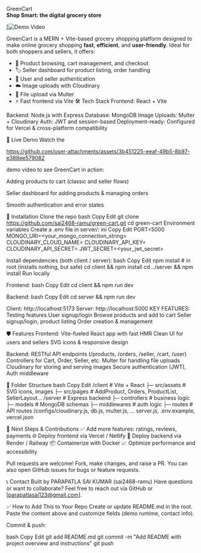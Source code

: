  GreenCart  
**Shop Smart: the digital grocery store**

[![Demo Video](
https://github.com/user-attachments/assets/8540a61d-dcb2-4417-8762-08d126cdf56a
)

GreenCart is a MERN + Vite-based grocery shopping platform designed to make online grocery shopping **fast**, **efficient**, and **user-friendly**. Ideal for both shoppers and sellers, it offers:

- 🛒 Product browsing, cart management, and checkout
- 🏷️ Seller dashboard for product listing, order handling
- 🔐 User and seller authentication
- ☁️ Image uploads with Cloudinary
- 🔄 File upload via Multer
- ⚡ Fast frontend via Vite
🛠️ Tech Stack
Frontend: React + Vite

Backend: Node.js with Express
Database: MongoDB
Image Uploads: Multer + Cloudinary
Auth: JWT and session-based
Deployment-ready: Configured for Vercel & cross-platform compatibility

🚀 Live Demo
Watch the 

https://github.com/user-attachments/assets/3b451225-eeaf-49b5-8b97-e388ee579082

demo video to see GreenCart in action:

Adding products to cart (classic and seller flows)

Seller dashboard for adding products & managing orders

Smooth authentication and error states

💾 Installation
Clone the repo
bash
Copy
Edit
git clone https://github.com/sai2468-ramu/green-cart.git
cd green-cart
Environment variables
Create a .env file in server/:
ini
Copy
Edit
PORT=5000
MONGO_URI=<your_mongo_connection_string>
CLOUDINARY_CLOUD_NAME=<name>
CLOUDINARY_API_KEY=<key>
CLOUDINARY_API_SECRET=<secret>
JWT_SECRET=<your_jwt_secret>

Install dependencies (both client / server):
bash
Copy
Edit
npm install        # in root (installs nothing, but safe)
cd client && npm install
cd ../server && npm install
Run locally

Frontend:
bash
Copy
Edit
cd client && npm run dev

Backend:
bash
Copy
Edit
cd server && npm run dev

Client: http://localhost:5173
Server: http://localhost:5000
KEY FEATURES:
Testing features
User signup/login
Browse products and add to cart
Seller signup/login, product listing
Order creation & management

🛡️ Features
Frontend:
Vite-fueled React app with fast HMR
Clean UI for users and sellers
SVG icons & responsive design

Backend:
RESTful API endpoints (/products, /orders, /seller, /cart, /user)
Controllers for Cart, Order, Seller, etc.
Multer for handling file uploads
Cloudinary for storing and serving images
Secure authentication (JWT), Auth middleware

📝 Folder Structure
bash
Copy
Edit
/client       # Vite + React
  ├─ src/assets      # SVG icons, images
  ├─ src/pages       # AddProduct, Orders, ProductList, SellerLayout...
/server       # Express backend
  ├─ controllers     # business logic
  ├─ models          # MongoDB schemas
  ├─ middlewares     # auth logic
  ├─ routes          # API routes
/configs/cloudinary.js, db.js, multer.js, ...
server.js, .env.example, vercel.json

🧪 Next Steps & Contributions
✅ Add more features: ratings, reviews, payments
🌐 Deploy frontend via Vercel / Netlify
💾 Deploy backend via Render / Railway
📦 Containerize with Docker
📈 Optimize performance and accessibility

Pull requests are welcome! Fork, make changes, and raise a PR. You can also open GitHub issues for bugs or feature requests.

📞 Contact
Built by PARAPATLA SAI KUMAR (sai2468-ramu)
Have questions or want to collaborate? Feel free to reach out via GitHub or [parapatlasai123@gmail.com].

✅ How to Add This to Your Repo
Create or update README.md in the root.
Paste the content above and customize fields (demo runtime, contact info).

Commit & push:

bash
Copy
Edit
git add README.md
git commit -m "Add README with project overview and instructions"
git push
